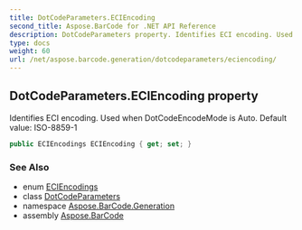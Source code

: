 ```yaml
---
title: DotCodeParameters.ECIEncoding
second_title: Aspose.BarCode for .NET API Reference
description: DotCodeParameters property. Identifies ECI encoding. Used when DotCodeEncodeMode is Auto. Default value ISO88591
type: docs
weight: 60
url: /net/aspose.barcode.generation/dotcodeparameters/eciencoding/
---
```

## DotCodeParameters.ECIEncoding property

Identifies ECI encoding. Used when DotCodeEncodeMode is Auto. Default value: ISO-8859-1

```csharp
public ECIEncodings ECIEncoding { get; set; }
```

### See Also

* enum [ECIEncodings](../../eciencodings/)
* class [DotCodeParameters](../)
* namespace [Aspose.BarCode.Generation](../../dotcodeparameters/)
* assembly [Aspose.BarCode](../../../)


